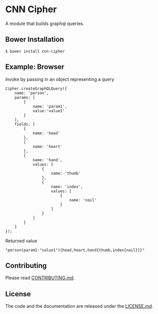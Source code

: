 # CNN Cipher

A module that builds graphql queries.

## Bower Installation

```shell
$ bower install cnn-cipher
```

## Example: Browser

Invoke by passing in an object representing a query

```
Cipher.createGraphQLQuery({
    name: 'person',
    params: [
        {
            name: 'param1',
            value:'value1'
        }
    ],
    fields: [
        {
            name: 'head'
        },
        {
            name: 'heart'
        },
        {
            name: 'hand',
            values: [
                {
                    name: 'thumb'
                },
                {
                    name: 'index',
                    values: [
                        {
                            name: 'nail'
                        }
                    ]
                }
            ]
        }
    ]
});
```

Returned value

```
"person(param1:"value1"){head,heart,hand{thumb,index{nail}}}"
```

## Contributing

Please read [CONTRIBUTING.md](CONTRIBUTING.md).

## License

The code and the documentation are released under the [LICENSE.md](LICENSE.md).
